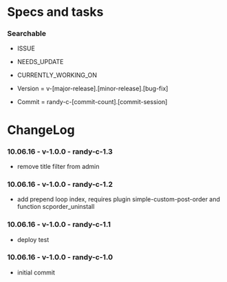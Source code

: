 Specs and tasks
====================

### Searchable
- ISSUE
- NEEDS_UPDATE
- CURRENTLY_WORKING_ON

- Version = v-[major-release].[minor-release].[bug-fix]
- Commit = randy-c-[commit-count].[commit-session]

ChangeLog
====================

### 10.06.16 - v-1.0.0 - randy-c-1.3
- remove title filter from admin

### 10.06.16 - v-1.0.0 - randy-c-1.2
- add prepend loop index, requires plugin simple-custom-post-order and function scporder_uninstall

### 10.06.16 - v-1.0.0 - randy-c-1.1
- deploy test

### 10.06.16 - v-1.0.0 - randy-c-1.0
- initial commit
